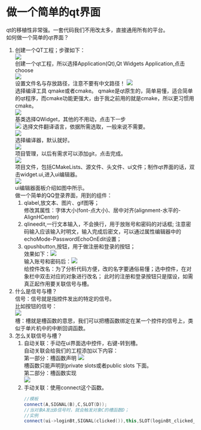 # 做一个简单的qt界面  
qt的移植性非常强。一套代码我们不用改太多，直接通用所有的平台。  
如何做一个简单的qt界面？  

1. 创建一个QT工程；步骤如下：  
   ![](2022-07-22-18-59-14.png)  
   创建一个qt工程，所以选择Application(Qt),Qt Widgets Application,点击choose  
   ![](2022-07-22-19-03-17.png)  
   设置文件名与存放路径，注意不要有中文路径！
   ![](2022-07-22-19-12-53.png)  
   选择编译工具 qmake或者cmake。
   qmake是qt原生的，简单易懂，适合简单的qt程序，而cmake功能更强大，由于我之前用的就是cmake，所以更习惯用cmake。  
   ![](2022-07-22-19-17-02.png)  
   基类选择QWidget，其他的不用动，点击下一步  
   ![](2022-07-22-19-26-08.png)
   选择文件翻译语言，依据所需选取，一般来说不需要。  
   ![](2022-07-22-19-24-50.png)  
   选择编译器，默认就好。  
   ![](2022-07-22-19-27-27.png)  
   项目管理，以后有需求可以添加git，点击完成。  
   ![](2022-07-22-19-46-55.png)  
   项目文件，包括CMakeLists、源文件、头文件、ui文件；制作qt界面的话，双击widget.ui,进入ui编辑器。  
   ![](2022-07-22-19-55-38.png)  
   ui编辑器面板介绍如图中所示。  
   做一个简单的QQ登录界面，用到的组件：  
   1. qlabel,放文本、图片、gif图等；  
      修改其属性：字体大小(font-点大小)、居中对齐(alignment-水平的-AlignHCenter)
   2. qlineedit,一行文本输入，不会换行，用于放账号和密码的对话框;  注意密码输入应该输入时明文，输入完成后密文，可以通过属性编辑器中的echoMode-PasswordEchoOnEdit设置；
   3. qpushbutton,按钮，用于做注册和登录的按钮；  
   效果如下：![](2022-07-24-16-47-30.png)  
   输入账号和密码后：![](2022-07-24-16-48-37.png)  
   给控件改名：为了分析代码方便，改的名字要通俗易懂；选中控件，在对象栏中双击对应的对象进行改名；
   此时的注册和登录按钮只是摆设，如需真正起作用要关联信号与槽。  
2. 什么是信号与槽？  
   信号：信号就是指控件发出的特定的信号。  
   比如按钮的信号：  
   ![](2022-07-24-17-06-15.png)    
   槽：槽就是槽函数的意思，我们可以把槽函数绑定在某一个控件的信号上，类似于单片机中的中断回调函数。
3. 怎么关联信号与槽？  
   1. 自动关联：手动在ui界面选中控件，右键-转到槽。  
      自动关联会给我们的工程添加以下内容：  
      第一部分：槽函数声明
      ![](2022-07-24-17-21-39.png)  
      槽函数只能声明到private slots或者public slots 下面。  
      第二部分：槽函数实现  
      ![](2022-07-24-17-26-46.png)  
   2. 手动关联：使用connect这个函数。  
      ```cpp
      //模板
      connect(A,SIGNAL(B),C,SLOT(D));
      //当对象A发出B信号时，就会触发对象C的槽函数D；  
      //实例
      connect(ui->loginBt,SIGNAL(clicked()),this,SLOT(loginBt_clicked_slots()));
      ```  
       



